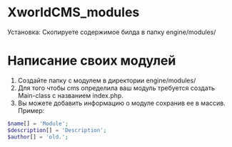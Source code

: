 # XworldCMS_modules
Установка:
Скопируете содержимое билда в папку engine/modules/

# Написание своих модулей
1. Создайте папку с модулем в директории engine/modules/
2. Для того чтобы cms определила ваш модуль требуется создать Main-class с названием index.php.
3. Вы можете добавить информацию о модуле сохранив ее в массив. Пример:
``` php
$name[] = 'Module';
$description[] = 'Description';
$author[] = 'old.';
```
